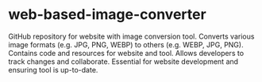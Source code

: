 # web-based-image-converter
GitHub repository for website with image conversion tool. Converts various image formats (e.g. JPG, PNG, WEBP) to others (e.g. WEBP, JPG, PNG). Contains code and resources for website and tool. Allows developers to track changes and collaborate. Essential for website development and ensuring tool is up-to-date.
